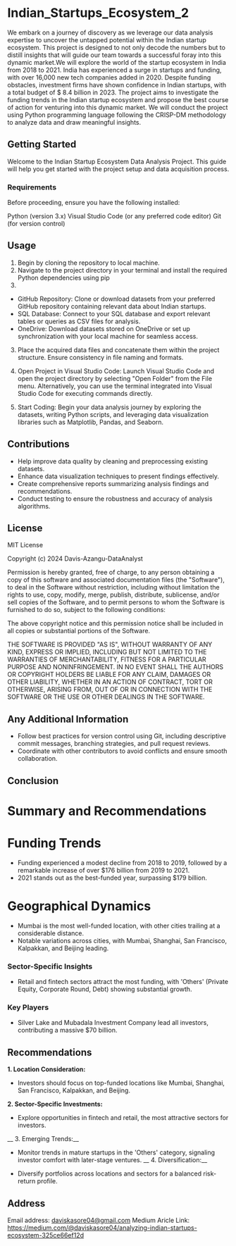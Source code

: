 # Indian_Startups_Ecosystem_2
We embark on a journey of discovery as we leverage our data analysis expertise to uncover the untapped potential within the Indian startup ecosystem. This project is designed to not only decode the numbers but to distill insights that will guide our team towards a successful foray into this dynamic market.We will explore the world of the startup ecosystem in India from 2018 to 2021. India has experienced a surge in startups and funding, with over 16,000 new tech companies added in 2020. Despite funding obstacles, investment firms have shown confidence in Indian startups, with a total budget of $ 8.4 billion in 2023. The project aims to investigate the funding trends in the Indian startup ecosystem and propose the best course of action for venturing into this dynamic market. We will conduct the project using Python programming language following the CRISP-DM methodology to analyze data and draw meaningful insights.

## Getting Started
Welcome to the Indian Startup Ecosystem Data Analysis Project. This guide will help you get started with the project setup and data acquisition process.

### Requirements
Before proceeding, ensure you have the following installed:

Python (version 3.x)
Visual Studio Code (or any preferred code editor)
Git (for version control)



## Usage
1. Begin by cloning the repository to local machine.
2. Navigate to the project directory in your terminal and install the required Python dependencies using pip
3.  
- GitHub Repository: Clone or download datasets from your preferred GitHub repository containing relevant data about Indian startups.
- SQL Database: Connect to your SQL database and export relevant tables or queries as CSV files for analysis.
- OneDrive: Download datasets stored on OneDrive or set up synchronization with your local machine for seamless access.

3. Place the acquired data files and concatenate them within the project structure. Ensure consistency in file naming and formats.

4. Open Project in Visual Studio Code: Launch Visual Studio Code and open the project directory by selecting "Open Folder" from the File menu. Alternatively, you can use the terminal integrated into Visual Studio Code for executing commands directly.

5. Start Coding: Begin your data analysis journey by exploring the datasets, writing Python scripts, and leveraging data visualization libraries such as Matplotlib, Pandas, and Seaborn.

## Contributions
- Help improve data quality by cleaning and preprocessing existing datasets.
- Enhance data visualization techniques to present findings effectively.
- Create comprehensive reports summarizing analysis findings and recommendations.
- Conduct testing to ensure the robustness and accuracy of analysis algorithms.
## License
MIT License

Copyright (c) 2024 Davis-Azangu-DataAnalyst

Permission is hereby granted, free of charge, to any person obtaining a copy
of this software and associated documentation files (the "Software"), to deal
in the Software without restriction, including without limitation the rights
to use, copy, modify, merge, publish, distribute, sublicense, and/or sell
copies of the Software, and to permit persons to whom the Software is
furnished to do so, subject to the following conditions:

The above copyright notice and this permission notice shall be included in all
copies or substantial portions of the Software.

THE SOFTWARE IS PROVIDED "AS IS", WITHOUT WARRANTY OF ANY KIND, EXPRESS OR
IMPLIED, INCLUDING BUT NOT LIMITED TO THE WARRANTIES OF MERCHANTABILITY,
FITNESS FOR A PARTICULAR PURPOSE AND NONINFRINGEMENT. IN NO EVENT SHALL THE
AUTHORS OR COPYRIGHT HOLDERS BE LIABLE FOR ANY CLAIM, DAMAGES OR OTHER
LIABILITY, WHETHER IN AN ACTION OF CONTRACT, TORT OR OTHERWISE, ARISING FROM,
OUT OF OR IN CONNECTION WITH THE SOFTWARE OR THE USE OR OTHER DEALINGS IN THE
SOFTWARE.

## Any Additional Information
- Follow best practices for version control using Git, including descriptive commit messages, branching strategies, and pull request reviews.
- Coordinate with other contributors to avoid conflicts and ensure smooth collaboration.





## Conclusion
# Summary and Recommendations

# Funding Trends

- Funding experienced a modest decline from 2018 to 2019, followed by a remarkable increase of over $176 billion from 2019 to 2021.
- 2021 stands out as the best-funded year, surpassing $179 billion.

# Geographical Dynamics

- Mumbai is the most well-funded location, with other cities trailing at a considerable distance.
- Notable variations across cities, with Mumbai, Shanghai, San Francisco, Kalpakkan, and Beijing leading.

### __Sector-Specific Insights__ ###

- Retail and fintech sectors attract the most funding, with 'Others' (Private Equity, Corporate Round, Debt) showing substantial growth.

### Key Players ###

- Silver Lake and Mubadala Investment Company lead all investors, contributing a massive $70 billion.


## Recommendations 


__1. Location Consideration:__

- Investors should focus on top-funded locations like Mumbai, Shanghai, San Francisco, Kalpakkan, and Beijing.

__2. Sector-Specific Investments:__

- Explore opportunities in fintech and retail, the most attractive sectors for investors.

__ 3. Emerging Trends:__

- Monitor trends in mature startups in the 'Others' category, signaling investor comfort with later-stage ventures.
__ 4. Diversification:__

- Diversify portfolios across locations and sectors for a balanced risk-return profile.

## Address
Email address: daviskasore04@gmail.com
Medium Aricle Link: https://medium.com/@daviskasore04/analyzing-indian-startups-ecosystem-325ce66ef12d

